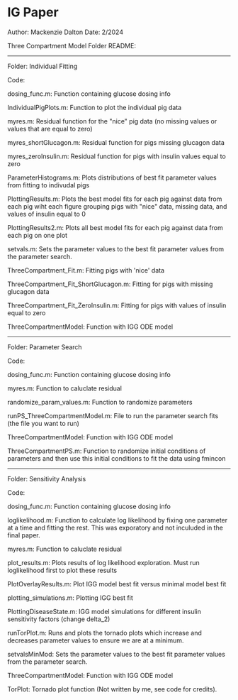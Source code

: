 # IG Paper
Author: Mackenzie Dalton
Date: 2/2024


Three Compartment Model Folder README:

***********************************************************************

Folder: Individual Fitting

Code:

dosing_func.m: Function containing glucose dosing info

IndividualPigPlots.m: Function to plot the individual pig data

myres.m: Residual function for the "nice" pig data (no missing values or 
values that are equal to zero)

myres_shortGlucagon.m: Residual function for pigs missing glucagon data

myres_zeroInsulin.m: Residual function for pigs with insulin values equal 
to zero

ParameterHistograms.m: Plots distributions of best fit parameter values
from fitting to indivudal pigs

PlottingResults.m: Plots the best model fits for each pig against data from
each pig wiht each figure grouping pigs with "nice" data, missing data, and 
values of insulin equal to 0

PlottingResults2.m: Plots all best model fits for each pig against data
from each pig on one plot

setvals.m: Sets the parameter values to the best fit parameter values
from the parameter search.

ThreeCompartment_Fit.m: Fitting pigs with 'nice' data

ThreeCompartment_Fit_ShortGlucagon.m: Fitting for pigs with missing glucagon
data

ThreeCompartment_Fit_ZeroInsulin.m: Fitting for pigs with values of insulin
equal to zero

ThreeCompartmentModel: Function with IGG ODE model

***********************************************************************

Folder: Parameter Search

Code:

dosing_func.m: Function containing glucose dosing info

myres.m: Function to caluclate residual

randomize_param_values.m: Function to randomize parameters

runPS_ThreeCompartmentModel.m: File to run the parameter search fits (the file you
want to run)

ThreeCompartmentModel: Function with IGG ODE model

ThreeCompartmentPS.m: Function to randomize initial conditions of parameters and 
then use this initial conditions to fit the data using fmincon 

***********************************************************************

Folder: Sensitivity Analysis

Code:

dosing_func.m: Function containing glucose dosing info

loglikelihood.m: Function to calculate log likelihood by fixing one 
parameter at a time and fitting the rest. This was exporatory and not 
inculuded in the final paper. 

myres.m: Function to caluclate residual

plot_results.m: Plots results of log likelihood exploration. Must run 
loglikelihood first to plot these results

PlotOverlayResults.m: Plot IGG model best fit versus minimal model best
fit

plotting_simulations.m: Plotting IGG best fit

PlottingDiseaseState.m: IGG model simulations for different insulin
sensitivity factors (change delta_2)

runTorPlot.m: Runs and plots the tornado plots which increase and decreases 
parameter values to ensure we are at a minimum. 

setvalsMinMod: Sets the parameter values to the best fit parameter values
from the parameter search.

ThreeCompartmentModel: Function with IGG ODE model

TorPlot: Tornado plot function (Not written by me, see code for credits).


